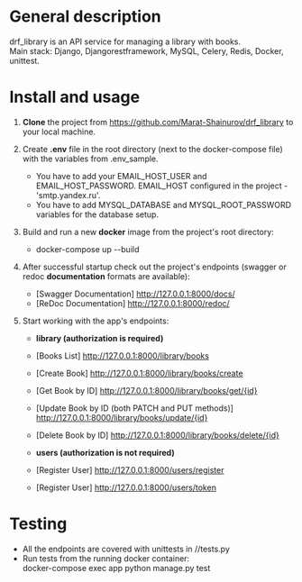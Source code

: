 # General description

drf_library is an API service for managing a library with books. \
Main stack: Django, Djangorestframework, MySQL, Celery, Redis, Docker, unittest.

# Install and usage

1. **Clone** the project from https://github.com/Marat-Shainurov/drf_library to your local machine.

2. Create **.env** file in the root directory (next to the docker-compose file) with the variables from .env_sample.
    - You have to add your EMAIL_HOST_USER and EMAIL_HOST_PASSWORD. EMAIL_HOST configured in the project - 'smtp.yandex.ru'. 
    - You have to add MYSQL_DATABASE and MYSQL_ROOT_PASSWORD variables for the database setup.

3. Build and run a new **docker** image from the project's root directory:
    - docker-compose up --build

4. After successful startup check out the project's endpoints (swagger or redoc **documentation** formats are available):
    - [Swagger Documentation] http://127.0.0.1:8000/docs/
    - [ReDoc Documentation] http://127.0.0.1:8000/redoc/

5. Start working with the app's endpoints:
    - **library (authorization is required)**
    - [Books List] http://127.0.0.1:8000/library/books
    - [Create Book] http://127.0.0.1:8000/library/books/create
    - [Get Book by ID] http://127.0.0.1:8000/library/books/get/{id}
    - [Update Book by ID (both PATCH and PUT methods)] http://127.0.0.1:8000/library/books/update/{id}
    - [Delete Book by ID] http://127.0.0.1:8000/library/books/delete/{id}

    - **users (authorization is not required)**
    - [Register User] http://127.0.0.1:8000/users/register
    - [Register User] http://127.0.0.1:8000/users/token

# Testing

- All the endpoints are covered with unittests in /<app>/tests.py
- Run tests from the running docker container: \
  docker-compose exec app python manage.py test

